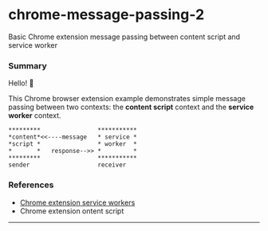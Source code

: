 # chrome-message-passing-2
Basic Chrome extension message passing between content script and service worker

### Summary


Hello! 👋

This Chrome browser extension example demonstrates simple message passing between two contexts: the **content script** context and the **service worker** context.

```
*********                ***********
*content*<<----message   * service *
*script *                * worker  *
*       *   response-->> *         *
*********                ***********
sender                   receiver
```

### References
  + [Chrome extension service workers][g_sw]
  + Chrome extension ontent script
---
[g_sw]: https://developer.chrome.com/docs/extensions/develop/concepts/service-workers

